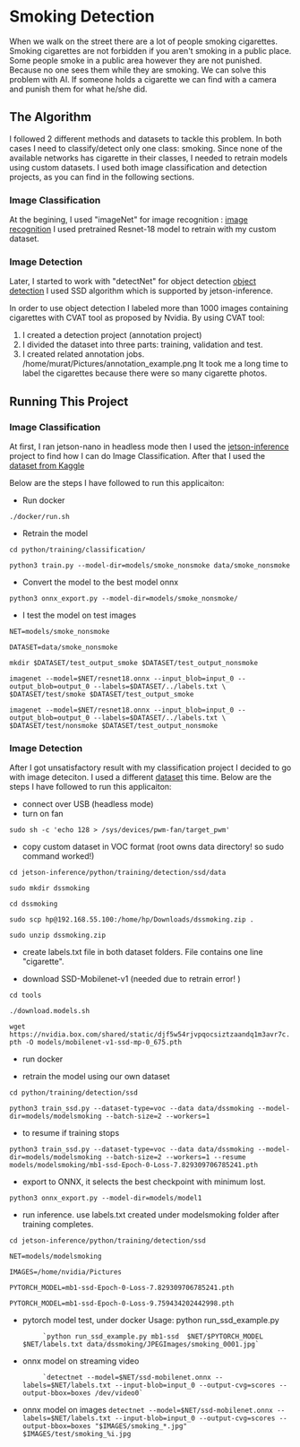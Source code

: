 # Smoking Detection
When we walk on the street there are a lot of people smoking cigarettes. Smoking cigarettes are not forbidden if you aren't smoking in a public place. Some people smoke in a public area however they are not punished. Because no one sees them while they are smoking. We can solve this problem with AI. If someone holds a cigarette we can find with a camera and punish them for what he/she did. 
## The Algorithm
I followed 2 different methods and datasets to tackle this problem. In both cases I need to classify/detect only one class: smoking. Since none of the available networks has cigarette in their classes, I needed to retrain models using custom datasets. I used both image classification and detection projects, as you can find in the following sections. 
###  Image Classification
At the begining, I used "imageNet" for image recognition : [image recognition](https://github.com/dusty-nv/jetson-inference/blob/master/docs/imagenet-console-2.md) I used pretrained Resnet-18 model to retrain with my custom dataset. 
###  Image Detection
Later, I started to work with "detectNet" for object detection
[object detection](https://github.com/dusty-nv/jetson-inference/blob/master/docs/detectnet-console-2.md) I used SSD algorithm which is supported by jetson-inference. 

In order to use object detection I labeled more than 1000 images containing cigarettes with CVAT tool as proposed by Nvidia. By using CVAT tool: 
1. I created a detection project (annotation project)
2. I divided the dataset into three parts: training, validation and test. 
3. I created related annotation jobs. 
/home/murat/Pictures/annotation_example.png
It took me a long time to label the cigarettes because there were so many cigarette photos. 
## Running This Project
###  Image Classification
At first, I ran jetson-nano in headless mode then I used the [jetson-inference](https://github.com/dusty-nv/jetson-inference) project to find how  I can do Image Classification. After that I used the [dataset from Kaggle](https://www.kaggle.com/datasets/vitaminc/cigarette-smoker-detection?resource=download)

Below are the steps I have followed to run this applicaiton: 
* Run docker

`./docker/run.sh`
* Retrain the model

`cd python/training/classification/`

`python3 train.py --model-dir=models/smoke_nonsmoke data/smoke_nonsmoke`
* Convert the model to the best model onnx

`python3 onnx_export.py --model-dir=models/smoke_nonsmoke/`
* I test the model on test images

`NET=models/smoke_nonsmoke`

`DATASET=data/smoke_nonsmoke`

`mkdir $DATASET/test_output_smoke $DATASET/test_output_nonsmoke`

`imagenet --model=$NET/resnet18.onnx --input_blob=input_0 --output_blob=output_0 --labels=$DATASET/../labels.txt \
           $DATASET/test/smoke $DATASET/test_output_smoke`

`imagenet --model=$NET/resnet18.onnx --input_blob=input_0 --output_blob=output_0 --labels=$DATASET/../labels.txt \
           $DATASET/test/nonsmoke $DATASET/test_output_nonsmoke`
### Image Detection 
After I got unsatisfactory result with my classification project I decided to go with image deteciton. I used a different [dataset](https://data.mendeley.com/datasets/7b52hhzs3r/1) this time. Below are the steps I have followed to run this applicaiton: 
* connect over USB (headless mode)
* turn on fan

`sudo sh -c 'echo 128 > /sys/devices/pwm-fan/target_pwm'`

* copy custom dataset in VOC format (root owns data directory! so sudo command worked!)

`cd jetson-inference/python/training/detection/ssd/data`

`sudo mkdir dssmoking`

`cd dssmoking` 

`sudo scp hp@192.168.55.100:/home/hp/Downloads/dssmoking.zip .`

`sudo unzip dssmoking.zip`

* create labels.txt file in both dataset folders. File contains one line "cigarette". 

* download SSD-Mobilenet-v1 (needed due to retrain error! )

`cd tools`

`./download.models.sh`

`wget https://nvidia.box.com/shared/static/djf5w54rjvpqocsiztzaandq1m3avr7c.pth -O models/mobilenet-v1-ssd-mp-0_675.pth`

* run docker

* retrain the model using our own dataset

`cd python/training/detection/ssd`

`python3 train_ssd.py --dataset-type=voc --data data/dssmoking --model-dir=models/modelsmoking --batch-size=2 --workers=1`

* to resume if training stops

`python3 train_ssd.py --dataset-type=voc --data data/dssmoking --model-dir=models/modelsmoking --batch-size=2 --workers=1 --resume models/modelsmoking/mb1-ssd-Epoch-0-Loss-7.829309706785241.pth`

* export to ONNX, it selects the best checkpoint with minimum lost. 

`python3 onnx_export.py --model-dir=models/model1`

* run inference. use labels.txt created under modelsmoking folder after training completes.  

`cd jetson-inference/python/training/detection/ssd`

`NET=models/modelsmoking`

`IMAGES=/home/nvidia/Pictures`

`PYTORCH_MODEL=mb1-ssd-Epoch-0-Loss-7.829309706785241.pth`

`PYTORCH_MODEL=mb1-ssd-Epoch-0-Loss-9.759434202442998.pth`

* pytorch model test, under docker
Usage: python run_ssd_example.py <net type>  <model path> <label path> <image path>

           `python run_ssd_example.py mb1-ssd  $NET/$PYTORCH_MODEL $NET/labels.txt data/dssmoking/JPEGImages/smoking_0001.jpg`

* onnx model on streaming video

           `detectnet --model=$NET/ssd-mobilenet.onnx --labels=$NET/labels.txt --input-blob=input_0 --output-cvg=scores --output-bbox=boxes /dev/video0`

* onnx model on images
           `detectnet --model=$NET/ssd-mobilenet.onnx --labels=$NET/labels.txt --input-blob=input_0 --output-cvg=scores --output-bbox=boxes "$IMAGES/smoking_*.jpg" $IMAGES/test/smoking_%i.jpg`



